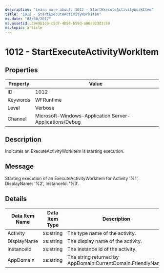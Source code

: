 ```yaml
---
description: "Learn more about: 1012 - StartExecuteActivityWorkItem"
title: "1012 - StartExecuteActivityWorkItem"
ms.date: "03/30/2017"
ms.assetid: 29e9b1c6-c5d7-4b58-b59d-a06a923d3c80
ms.topic: article
---
```

# 1012 - StartExecuteActivityWorkItem

## Properties

| Property | Value |
| - | - |
|ID|1012|  
|Keywords|WFRuntime|  
|Level|Verbose|  
|Channel|Microsoft-Windows-Application Server-Applications/Debug|  
  
## Description  

 Indicates an ExecuteActivityWorkItem is starting execution.  
  
## Message  

 Starting execution of an ExecuteActivityWorkItem for Activity '%1', DisplayName: '%2', InstanceId: '%3'.  
  
## Details  
  
|Data Item Name|Data Item Type|Description|  
|--------------------|--------------------|-----------------|  
|Activity|xs:string|The type name of the activity.|  
|DisplayName|xs:string|The display name of the activity.|  
|InstanceId|xs:string|The instance id of the activity.|  
|AppDomain|xs:string|The string returned by AppDomain.CurrentDomain.FriendlyName.|
